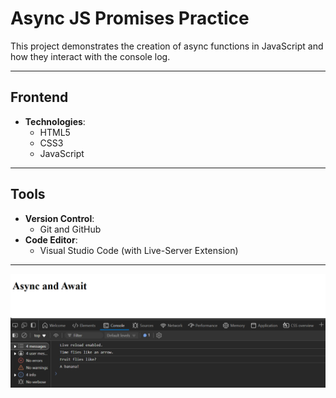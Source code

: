# Async JS Promises Practice 

This project demonstrates the creation of async functions in JavaScript and how they interact with the console log.

---

## Frontend

- **Technologies**:
  - HTML5
  - CSS3
  - JavaScript

---

## Tools

- **Version Control**:
  - Git and GitHub
- **Code Editor**:
  - Visual Studio Code (with Live-Server Extension)

---

![Project Screenshot](Preview_Image.png)
